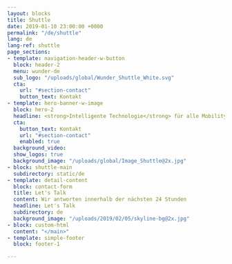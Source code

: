 ```yaml
---
layout: blocks
title: Shuttle
date: 2019-01-10 23:00:00 +0000
permalink: "/de/shuttle"
lang: de
lang-ref: shuttle
page_sections:
- template: navigation-header-w-button
  block: header-2
  menu: wunder-de
  sub_logo: "/uploads/global/Wunder_Shuttle_White.svg"
  cta:
    url: "#section-contact"
    button_text: Kontakt
- template: hero-banner-w-image
  block: hero-2
  headline: <strong>Intelligente Technologie</strong> für alle Mobility on-demand Services
  cta:
    button_text: Kontakt
    url: "#section-contact"
    enabled: true
  background_video:
  show_logos: true
  background_image: "/uploads/global/Image_Shuttle@2x.jpg"
- block: shuttle-main
  subdirectory: static/de
- template: detail-content
  block: contact-form
  title: Let's Talk
  content: Wir antworten innerhalb der nächsten 24 Stunden
  headline: Let's Talk
  subdirectory: de
  background_image: "/uploads/2019/02/05/skyline-bg@2x.jpg"
- block: custom-html
  content: "</main>"
- template: simple-footer
  block: footer-1

---
```

